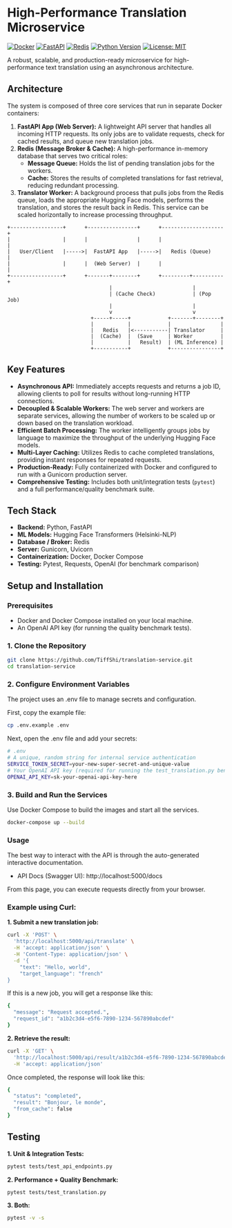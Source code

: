 # High-Performance Translation Microservice

[![Docker](https://img.shields.io/badge/docker-%230db7ed.svg?style=for-the-badge&logo=docker&logoColor=white)](https://www.docker.com/)
[![FastAPI](https://img.shields.io/badge/FastAPI-005571?style=for-the-badge&logo=fastapi)](https://fastapi.tiangolo.com/)
[![Redis](https://img.shields.io/badge/redis-%23DD0031.svg?style=for-the-badge&logo=redis&logoColor=white)](https://redis.io/)
[![Python Version](https://img.shields.io/badge/python-3.11+-blue.svg)](https://www.python.org/downloads/)
[![License: MIT](https://img.shields.io/badge/License-MIT-yellow.svg)](https://opensource.org/licenses/MIT)

A robust, scalable, and production-ready microservice for high-performance text translation using an asynchronous architecture.

## Architecture

The system is composed of three core services that run in separate Docker containers:

1.  **FastAPI App (Web Server):** A lightweight API server that handles all incoming HTTP requests. Its only jobs are to validate requests, check for cached results, and queue new translation jobs.
2.  **Redis (Message Broker & Cache):** A high-performance in-memory database that serves two critical roles:
    * **Message Queue:** Holds the list of pending translation jobs for the workers.
    * **Cache:** Stores the results of completed translations for fast retrieval, reducing redundant processing.
3.  **Translator Worker:** A background process that pulls jobs from the Redis queue, loads the appropriate Hugging Face models, performs the translation, and stores the result back in Redis. This service can be scaled horizontally to increase processing throughput.

```
+-----------------+      +----------------+      +--------------------+
|                 |      |                |      |                    |
|   User/Client   |----->|  FastAPI App   |----->|   Redis (Queue)    |
|                 |      |  (Web Server)  |      |                    |
+-----------------+      +-------+--------+      +---------+----------+
                                 |                          |
                                 | (Cache Check)            | (Pop Job)
                                 |                          |
                                 v                          v
                           +-----+-----+            +-------+--------+
                           |           |            |                |
                           |   Redis   |<-----------| Translator     |
                           |  (Cache)  |  (Save     | Worker         |
                           |           |   Result)  | (ML Inference) |
                           +-----------+            +----------------+
```

## Key Features

* **Asynchronous API:** Immediately accepts requests and returns a job ID, allowing clients to poll for results without long-running HTTP connections.
* **Decoupled & Scalable Workers:** The web server and workers are separate services, allowing the number of workers to be scaled up or down based on the translation workload.
* **Efficient Batch Processing:** The worker intelligently groups jobs by language to maximize the throughput of the underlying Hugging Face models.
* **Multi-Layer Caching:** Utilizes Redis to cache completed translations, providing instant responses for repeated requests.
* **Production-Ready:** Fully containerized with Docker and configured to run with a Gunicorn production server.
* **Comprehensive Testing:** Includes both unit/integration tests (`pytest`) and a full performance/quality benchmark suite.

## Tech Stack

* **Backend:** Python, FastAPI
* **ML Models:** Hugging Face Transformers (Helsinki-NLP)
* **Database / Broker:** Redis
* **Server:** Gunicorn, Uvicorn
* **Containerization:** Docker, Docker Compose
* **Testing:** Pytest, Requests, OpenAI (for benchmark comparison)

## Setup and Installation

### Prerequisites

* Docker and Docker Compose installed on your local machine.
* An OpenAI API key (for running the quality benchmark tests).

### 1. Clone the Repository

```bash
git clone https://github.com/TiffShi/translation-service.git
cd translation-service
```
### 2. Configure Environment Variables

The project uses an .env file to manage secrets and configuration.

First, copy the example file:

```bash
cp .env.example .env
```
Next, open the .env file and add your secrets:

```bash
# .env
# A unique, random string for internal service authentication
SERVICE_TOKEN_SECRET=your-new-super-secret-and-unique-value
# Your OpenAI API key (required for running the test_translation.py benchmark)
OPENAI_API_KEY=sk-your-openai-api-key-here
```
### 3. Build and Run the Services

Use Docker Compose to build the images and start all the services.

```bash
docker-compose up --build
```
### Usage

The best way to interact with the API is through the auto-generated interactive documentation.

* API Docs (Swagger UI): http://localhost:5000/docs

From this page, you can execute requests directly from your browser.

### Example using Curl:
**1\. Submit a new translation job:**

```bash
curl -X 'POST' \
  'http://localhost:5000/api/translate' \
  -H 'accept: application/json' \
  -H 'Content-Type: application/json' \
  -d '{
    "text": "Hello, world",
    "target_language": "french"
}
```
If this is a new job, you will get a response like this:

```bash
{
  "message": "Request accepted.",
  "request_id": "a1b2c3d4-e5f6-7890-1234-567890abcdef"
}
```
**2\. Retrieve the result:**

```bash
curl -X 'GET' \
  'http://localhost:5000/api/result/a1b2c3d4-e5f6-7890-1234-567890abcdef' \
  -H 'accept: application/json'
```
Once completed, the response will look like this:

```bash
{
  "status": "completed",
  "result": "Bonjour, le monde",
  "from_cache": false
}
```

## Testing
**1. Unit & Integration Tests:**

```bash
pytest tests/test_api_endpoints.py
```

**2. Performance + Quality Benchmark:**

```bash
pytest tests/test_translation.py
```

**3. Both:**

```bash
pytest -v -s
```
